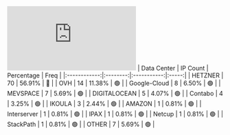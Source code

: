![Diagramm](https://github.com/obajay/StateSync-snapshots/blob/main/Projects/Gitopia/1/README.md)
| Data Center | IP Count | Percentage | Freq |
|:------------:|:--------:|:-----------:|:-----:|
| HETZNER | 70 | 56.91% | 🔴 |
| OVH | 14 | 11.38% | 🟢 |
| Google-Cloud | 8 | 6.50% | 🟢 |
| MEVSPACE | 7 | 5.69% | 🟢 |
| DIGITALOCEAN | 5 | 4.07% | 🟢 |
| Contabo | 4 | 3.25% | 🟢 |
| IKOULA | 3 | 2.44% | 🟢 |
| AMAZON | 1 | 0.81% | 🟢 |
| Interserver | 1 | 0.81% | 🟢 |
| IPAX | 1 | 0.81% | 🟢 |
| Netcup | 1 | 0.81% | 🟢 |
| StackPath | 1 | 0.81% | 🟢 |
| OTHER | 7 | 5.69% | 🟢 |